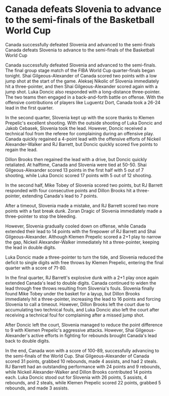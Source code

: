 #  Canada defeats Slovenia to advance to the semi-finals of the Basketball World Cup

Canada successfully defeated Slovenia and advanced to the semi-finals 
  Canada defeats Slovenia to advance to the semi-finals of the Basketball World Cup

Canada successfully defeated Slovenia and advanced to the semi-finals. The final group stage match of the FIBA World Cup quarter-finals began tonight. Shai Gilgeous-Alexander of Canada scored two points with a low jump shot at the start of the game. Aleksej Nikolic of Slovenia immediately hit a three-pointer, and then Shai Gilgeous-Alexander scored again with a jump shot. Luka Doncic also responded with a long-distance three-pointer. The two teams then engaged in a back-and-forth battle on offense. With the offensive contributions of players like Luguentz Dort, Canada took a 26-24 lead in the first quarter. 

In the second quarter, Slovenia kept up with the score thanks to Klemen Prepelic's excellent shooting. With the outside shooting of Luka Doncic and Jakob Cebasek, Slovenia took the lead. However, Doncic received a technical foul from the referee for complaining during an offensive play. Canada quickly regained a 4-point lead with the offensive efforts of Nickeil Alexander-Walker and RJ Barrett, but Doncic quickly scored five points to regain the lead.

Dillon Brooks then regained the lead with a drive, but Doncic quickly retaliated. At halftime, Canada and Slovenia were tied at 50-50. Shai Gilgeous-Alexander scored 13 points in the first half with 5 out of 7 shooting, while Luka Doncic scored 17 points with 5 out of 12 shooting. 

In the second half, Mike Tobey of Slovenia scored two points, but RJ Barrett responded with four consecutive points and Dillon Brooks hit a three-pointer, extending Canada's lead to 7 points.

After a timeout, Slovenia made a mistake, and RJ Barrett scored two more points with a fast break dunk. Zoran Dragic of Slovenia immediately made a three-pointer to stop the bleeding.

However, Slovenia gradually cooled down on offense, while Canada extended their lead to 14 points with the firepower of RJ Barrett and Shai Gilgeous-Alexander. Although Klemen Prepelic scored a 2+1 play to narrow the gap, Nickeil Alexander-Walker immediately hit a three-pointer, keeping the lead in double digits.

Luka Doncic made a three-pointer to turn the tide, and Slovenia reduced the deficit to single digits with free throws by Klemen Prepelic, entering the final quarter with a score of 71-80.

In the final quarter, RJ Barrett's explosive dunk with a 2+1 play once again extended Canada's lead to double digits. Canada continued to widen the lead through free throws resulting from Slovenia's fouls. Slovenia finally found Mike Tobey under the basket for a layup, but Dillon Brooks immediately hit a three-pointer, increasing the lead to 16 points and forcing Slovenia to call a timeout. However, Dillon Brooks left the court due to accumulating two technical fouls, and Luka Doncic also left the court after receiving a technical foul for complaining after a missed jump shot.

After Doncic left the court, Slovenia managed to reduce the point difference to 9 with Klemen Prepelic's aggressive attacks. However, Shai Gilgeous-Alexander's active efforts in fighting for rebounds brought Canada's lead back to double digits.

In the end, Canada won with a score of 100-89, successfully advancing to the semi-finals of the World Cup. Shai Gilgeous-Alexander of Canada scored 31 points, grabbed 10 rebounds, made 4 assists, and had 2 steals. RJ Barrett had an outstanding performance with 24 points and 9 rebounds, while Nickeil Alexander-Walker and Dillon Brooks contributed 14 points each. Luka Doncic stood out for Slovenia with 26 points, 5 assists, 4 rebounds, and 2 steals, while Klemen Prepelic scored 22 points, grabbed 5 rebounds, and made 3 assists.